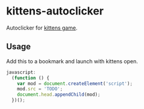 # kittens-autoclicker

Autoclicker for [kittens game](http://bloodrizer.ru/games/kittens).

## Usage

Add this to a bookmark and launch with kittens open.
``` javascript
javascript:
  (function () {
    var mod = document.createElement('script');
    mod.src = 'TODO';
    document.head.appendChild(mod);
  })();
```
